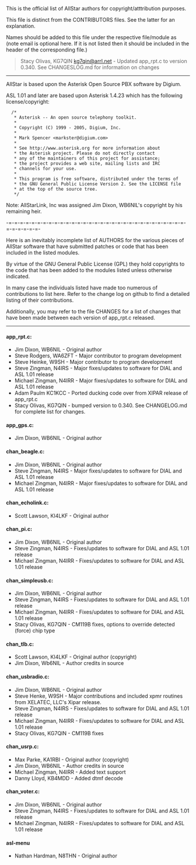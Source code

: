 This is the official list of AllStar authors for copyright/atttribution purposes.

This file is distinct from the CONTRIBUTORS files.
See the latter for an explanation.

Names should be added to this file under the respective file/module as (note email is optional here. If it
is not listed then it should be included in the header of the corresponding file.)
 
> Stacy Olivas, KG7QIN <kg7qin@arrl.net> - Updated app_rpt.c to version 0.340.  See CHANGESLOG.md for information on changes

----

AllStar is based upon the Asterisk Open Source PBX software by Digium.

ASL 1.01 and later are based upon Asterisk 1.4.23 which has the following license/copyright:

```
  /*
   * Asterisk -- An open source telephony toolkit.
   *
   * Copyright (C) 1999 - 2005, Digium, Inc.
   *
   * Mark Spencer <markster@digium.com>
   *
   * See http://www.asterisk.org for more information about
   * the Asterisk project. Please do not directly contact
   * any of the maintainers of this project for assistance;
   * the project provides a web site, mailing lists and IRC
   * channels for your use.
   *
   * This program is free software, distributed under the terms of
   * the GNU General Public License Version 2. See the LICENSE file
   * at the top of the source tree.
   */
```

Note:  AllStarLink, Inc was assigned Jim Dixon, WB6NIL's copyright by his remaining heir.

-=-=-=-=-=-=-=-=-=-=-=-=-=-=-=-=-=-=-=-=-=-=-=-=-=-=-=-=-=-=-=-=-=-=-=-=-=-

Here is an inevitably incomplete list of AUTHORS for the various pieces of AllStar software
that have submitted patches or code that has been included in the listed modules.  

By virtue of the GNU General Public License (GPL) they hold copyrights to the code
that has been added to the modules listed unless otherwise indicated.

In many case the individuals listed have made too numerous of contributions to list here.
Refer to the change log on github to find a detailed listing of their contributions. 

Additionally, you may refer to the file CHANGES for a list of changes that have been made
between each version of app_rpt.c released.

----

#### app_rpt.c:
 
 - Jim Dixon, WB6NIL - Original author
 - Steve Rodgers, WA6ZFT - Major contributor to program development
 - Steve Heinke, W9SH - Major contributor to program development
 - Steve Zingman, N4IRS - Major fixes/updates to software for DIAL and ASL 1.01 release
 - Michael Zingman, N4IRR - Major fixes/updates to software for DIAL and ASL 1.01 release
 - Adam Paulm KC1KCC - Ported ducking code over from XIPAR release of app_rpt.c
 - Stacy Olivas, KG7QIN - bumped version to 0.340.  See CHANGELOG.md for complete list for changes.

#### app_gps.c:

 - Jim Dixon, WB6NIL - Original author

#### chan_beagle.c:

 - Jim Dixon, WB6NIL - Original author
 - Steve Zingman, N4IRS - Major fixes/updates to software for DIAL and ASL 1.01 release
 - Michael Zingman, N4IRR - Major fixes/updates to software for DIAL and ASL 1.01 release

#### chan_echolink.c:

 - Scott Lawson, KI4LKF - Original author

#### chan_pi.c:

 - Jim Dixon, WB6NIL - Original author
 - Steve Zingman, N4IRS - Fixes/updates to software for DIAL and ASL 1.01 release
 - Michael Zingman, N4IRR - Fixes/updates to software for DIAL and ASL 1.01 release

#### chan_simpleusb.c:

 - Jim Dixon, WB6NIL - Original author
 - Steve Zingman, N4IRS - Fixes/updates to software for DIAL and ASL 1.01 release
 - Michael Zingman, N4IRR - Fixes/updates to software for DIAL and ASL 1.01 release
 - Stacy Olivas, KG7QIN - CM119B fixes, options to override detected (force) chip type

#### chan_tlb.c:

 - Scott Lawson, KI4LKF - Original author (copyright)
 - Jim Dixon, Wb6NIL - Author credits in source

#### chan_usbradio.c:

 - Jim Dixon, WB6NIL - Original author
 - Steve Henke, W9SH - Major contributions and included xpmr routines from XELATEC, LLC's Xipar release.
 - Steve Zingman, N4IRS - Fixes/updates to software for DIAL and ASL 1.01 release
 - Michael Zingman, N4IRR - Fixes/updates to software for DIAL and ASL 1.01 release
 - Stacy Olivas, KG7QIN - CM119B fixes 

#### chan_usrp.c:

 - Max Parke, KA1RBI - Original author (copyright)
 - Jim Dixon, WB6NIL - Author credits in source
 - Michael Zingman, N4IRR - Added text support
 - Danny Lloyd, KB4MDD - Added dtmf decode

#### chan_voter.c:

 - Jim Dixon, WB6NIL - Original author
 - Steve Zingman, N4IRS - Fixes/updates to software for DIAL and ASL 1.01 release
 - Michael Zingman, N4IRR - Fixes/updates to software for DIAL and ASL 1.01 release

#### asl-menu

 - Nathan Hardman, N8THN - Original author


